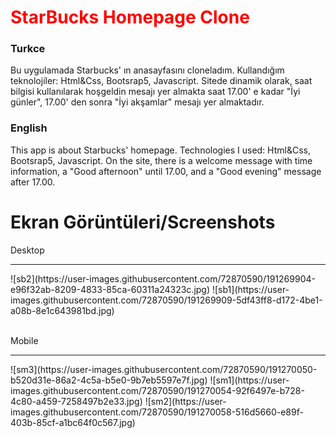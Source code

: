 # <h1 style="color:red;">StarBucks Homepage Clone</h1>
<h3>Turkce</h3>
<p>Bu uygulamada Starbucks' ın anasayfasını cloneladım. Kullandığım teknolojiler: Html&Css, Bootsrap5, Javascript. Sitede dinamik olarak, saat bilgisi kullanılarak hoşgeldin mesajı yer almakta saat 17.00' e kadar "İyi günler", 17.00' den sonra "İyi akşamlar" mesajı yer almaktadır. </p>

<h3>English</h3>
<p>This app is about Starbucks' homepage. Technologies I used: Html&Css, Bootsrap5, Javascript. On the site, there is a welcome message with time information, a "Good afternoon" until 17.00, and a "Good evening" message after 17.00.</p>


<h1>Ekran Görüntüleri/Screenshots</h1>
<p>
Desktop <hr>
</p>
![sb2](https://user-images.githubusercontent.com/72870590/191269904-e96f32ab-8209-4833-85ca-60311a24323c.jpg)
![sb1](https://user-images.githubusercontent.com/72870590/191269909-5df43ff8-d172-4be1-a08b-8e1c643981bd.jpg)
<p> 
<br>  
Mobile <hr>
</p>
![sm3](https://user-images.githubusercontent.com/72870590/191270050-b520d31e-86a2-4c5a-b5e0-9b7eb5597e7f.jpg)
![sm1](https://user-images.githubusercontent.com/72870590/191270054-92f6497e-b728-4c80-a459-7258497b2e33.jpg)
![sm2](https://user-images.githubusercontent.com/72870590/191270058-516d5660-e89f-403b-85cf-a1bc64f0c567.jpg)
